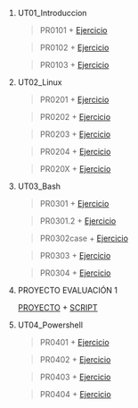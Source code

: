 1. UT01_Introduccion
    > PR0101 +
    [Ejercicio](./UT01_Introduccion/PR0101/PR0101_introvagrant.md)
    
    > PR0102 + 
    > [Ejercicio](./UT01_Introduccion/PR0102/PR0103_RedesVagrant.md)
    
    > PR0103 + 
    [Ejercicio](./UT01_Introduccion/PR0103/PR0103_RedesVagrant.md)
    > 
2. UT02_Linux
    > PR0201 +
    [Ejercicio](./UT02_Linux/PR0201/PR0201_Usuarios_permisos.md)
   
    > PR0202 +
    [Ejercicio](./UT02_Linux/PR0202/PR0202.md)

    > PR0203 +
    [Ejercicio](./UT02_Linux/PR0203/PR0203.md)

    > PR0204 +
    [Ejercicio](./UT02_Linux/PR0204/PR0204.md)

    > PR020X +
    [Ejercicio](./UT02_Linux/PR020X/PR020X.md)

3. UT03_Bash
    > PR0301 +
    [Ejercicio](./UT03_Bash/PR0301/PR0301.md)
    
    > PR0301.2 +
    [Ejercicio](./UT03_Bash/PR0301.2//PR0301.2.md)
    
    > PR0302case +
    [Ejercicio](./UT03_Bash/PR0302case/PR0302case.md)

    > PR0303 +
    [Ejercicio](./UT03_Bash/PR0303/PR0303.md)
    
    > PR0304 +
    [Ejercicio](./UT03_Bash/PR0304/PR0304.md)

4. PROYECTO EVALUACIÓN 1
   >
   [PROYECTO](./ProyectoEv1/proyecto.md) + [SCRIPT](./ProyectoEv1/proyecto.sh)

5. UT04_Powershell

    > PR0401 + 
    [Ejercicio](./UT04_Powershell/PR0401/PR401_introducción_powershell.md)

    > PR0402 + 
    [Ejercicio](./UT04_Powershell/PR0401/PR402.md)

    > PR0403 + 
    [Ejercicio](./UT04_Powershell/PR0404/pr0403.md)

    > PR0404 + 
    [Ejercicio](./UT04_Powershell/PR0404/pr0404.md)

6. UT05_Servicio_de_directorio_WS
    > PR0501 +
    [Ejercicio](./UT05/PR501/PR0501.md)

    > PR0502 +
    [Ejercicio](./UT05/PR502/PR0502.md)